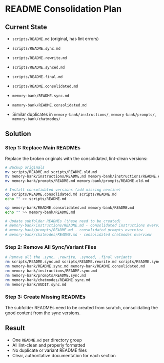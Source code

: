 # README Consolidation Plan

## Current State

- `scripts/README.md` (original, has lint errors)
- `scripts/README.sync.md`
- `scripts/README.rewrite.md`
- `scripts/README.synced.md`
- `scripts/README.final.md`
- `scripts/README.consolidated.md`

- `memory-bank/README.sync.md`
- `memory-bank/README.consolidated.md`

- Similar duplicates in `memory-bank/instructions/`, `memory-bank/prompts/`, `memory-bank/chatmodes/`

## Solution

### Step 1: Replace Main READMEs

Replace the broken originals with the consolidated, lint-clean versions:

```bash
# Backup originals
mv scripts/README.md scripts/README.old.md
mv memory-bank/instructions/README.md memory-bank/instructions/README.old.md
mv memory-bank/prompts/README.md memory-bank/prompts/README.old.md

# Install consolidated versions (add missing newline)
cp scripts/README.consolidated.md scripts/README.md
echo "" >> scripts/README.md

cp memory-bank/README.consolidated.md memory-bank/README.md
echo "" >> memory-bank/README.md

# Update subfolder READMEs (these need to be created)
# memory-bank/instructions/README.md - consolidated instructions overview
# memory-bank/prompts/README.md - consolidated prompts overview
# memory-bank/chatmodes/README.md - consolidated chatmodes overview
```

### Step 2: Remove All Sync/Variant Files

```bash
# Remove all the .sync, .rewrite, .synced, .final variants
rm scripts/README.sync.md scripts/README.rewrite.md scripts/README.synced.md scripts/README.final.md scripts/README.consolidated.md
rm memory-bank/README.sync.md memory-bank/README.consolidated.md
rm memory-bank/instructions/README.sync.md
rm memory-bank/prompts/README.sync.md
rm memory-bank/chatmodes/README.sync.md
rm memory-bank/AUDIT.sync.md
```

### Step 3: Create Missing READMEs

The subfolder READMEs need to be created from scratch, consolidating the good content from the sync versions.

## Result

- One `README.md` per directory group
- All lint-clean and properly formatted
- No duplicate or variant README files
- Clear, authoritative documentation for each section
